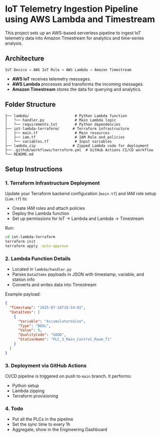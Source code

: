 
# IoT Telemetry Ingestion Pipeline using AWS Lambda and Timestream

This project sets up an AWS-based serverless pipeline to ingest IoT telemetry data into Amazon Timestream for analytics and time-series analysis.

## Architecture

```
IoT Device → AWS IoT Rule → AWS Lambda → Amazon Timestream
```

- **AWS IoT** receives telemetry messages.
- **AWS Lambda** processes and transforms the incoming messages.
- **Amazon Timestream** stores the data for querying and analytics.

## Folder Structure

```
├── lambda/                     # Python Lambda function
│   └── handler.py              # Main Lambda logic
│   └── requirements.txt        # Python dependencies
├── iot-lambda-terraform/      # Terraform infrastructure
│   ├── main.tf                 # Main resources
│   ├── iam.tf                  # IAM Role and policies
│   └── variables.tf            # Input variables
├── lambda.zip                 # Zipped Lambda code for deployment
├── .github/workflows/terraform.yml  # GitHub Actions CI/CD workflow
└── README.md
```

## Setup Instructions

### 1. Terraform Infrastructure Deployment

Update your Terraform backend configuration (`main.tf`) and IAM role setup (`iam.tf`) to:

- Create IAM roles and attach policies
- Deploy the Lambda function
- Set up permissions for IoT → Lambda and Lambda → Timestream

Run:

```bash
cd iot-lambda-terraform
terraform init
terraform apply -auto-approve
```

### 2. Lambda Function Details

- Located in `lambda/handler.py`
- Parses `DataItems` payloads in JSON with timestamp, variable, and station info
- Converts and writes data into Timestream

Example payload:
```json
{
  "Timestamp": "2025-07-16T18:54:02",
  "DataItems": [
    {
      "Variable": "AccumulatorValve",
      "Type": "BOOL",
      "Value": 0,
      "QualityCode": "GOOD",
      "StationName": "PLC_3_Main_Control_Room_T1"
    }
  ]
}
```

### 3. Deployment via GitHub Actions

CI/CD pipeline is triggered on push to `main` branch. It performs:

- Python setup
- Lambda zipping
- Terraform provisioning


### 4. Todo
- Put all the PLCs in the pipeline 
- Set the sync time to every 1h 
- Aggregate, show in the Engineering Dashboard
